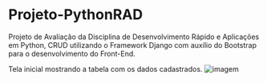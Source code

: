 # Projeto-PythonRAD
Projeto de Avaliação da Disciplina de Desenvolvimento Rápido e Aplicações em Python,
CRUD utilizando o Framework Django com auxílio do Bootstrap para o desenvolvimento do Front-End.

Tela inicial mostrando a tabela com os dados cadastrados.
![imagem](https://github.com/lauansantana/Projeto-PythonRAD/assets/50887877/e78fda1f-951a-4d04-b2c7-78884edae8d9)


